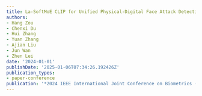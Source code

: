 ```yaml
---
title: La-SoftMoE CLIP for Unified Physical-Digital Face Attack Detection
authors:
- Hang Zou
- Chenxi Du
- Hui Zhang
- Yuan Zhang
- Ajian Liu
- Jun Wan
- Zhen Lei
date: '2024-01-01'
publishDate: '2025-01-06T07:34:26.192426Z'
publication_types:
- paper-conference
publication: '*2024 IEEE International Joint Conference on Biometrics (IJCB)*'
---
```

